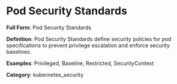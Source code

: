 # Pod Security Standards

**Full Form**: Pod Security Standards

**Definition**: Pod Security Standards define security policies for pod specifications to prevent privilege escalation and enforce security baselines.

**Examples**: Privileged, Baseline, Restricted, SecurityContext

**Category**: kubernetes_security
